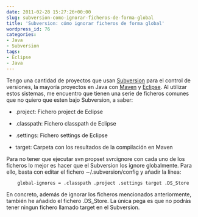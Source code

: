 ```yaml
---
date: 2011-02-28 15:27:26+00:00
slug: subversion-como-ignorar-ficheros-de-forma-global
title: 'Subversion: cómo ignorar ficheros de forma global'
wordpress_id: 76
categories:
- Java
- Subversion
tags:
- Eclipse
- Java
---
```


Tengo una cantidad de proyectos que usan [Subversion](http://subversion.apache.org/) para el control de versiones, la mayoría proyectos en Java con [Maven](http://maven.apache.org) y [Eclipse](http://www.eclipse.org). Al utilizar estos sistemas, me encuentro que tienen una serie de ficheros comunes que no quiero que esten bajo Subversion, a saber:




  * .project: Fichero project de Eclipse


  * .classpath: Fichero classpath de Eclipse


  * .settings: Fichero settings de Eclipse


  * target: Carpeta con los resultados de la compilación en Maven







Para no tener que ejecutar svn propset svn:ignore con cada uno de los ficheros lo mejor es hacer que el Subversion los ignore globalmente. Para ello, basta con editar el fichero ∼/.subversion/config y añadir la línea:





    	global-ignores = .classpath .project .settings target .DS_Store





En concreto, además de ignorar los ficheros mencionados anteriormente, también he añadido el fichero .DS_Store. La única pega es que no podrás tener ningun fichero llamado target en el Subversion.
